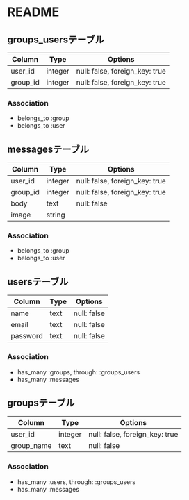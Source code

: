 # README
## groups_usersテーブル

|Column|Type|Options|
|------|----|-------|
|user_id|integer|null: false, foreign_key: true|
|group_id|integer|null: false, foreign_key: true|

### Association
- belongs_to :group
- belongs_to :user

## messagesテーブル

|Column|Type|Options|
|------|----|-------|
|user_id|integer|null: false, foreign_key: true|
|group_id|integer|null: false, foreign_key: true|
|body|text|null: false|
|image|string| |

### Association
- belongs_to :group
- belongs_to :user

## usersテーブル

|Column|Type|Options|
|------|----|-------|
|name|text|null: false|
|email|text|null: false|
|password|text|null: false|

### Association
- has_many :groups, through: :groups_users
- has_many :messages

## groupsテーブル

|Column|Type|Options|
|------|----|-------|
|user_id|integer|null: false, foreign_key: true|
|group_name|text|null: false|

### Association
- has_many :users, through: :groups_users
- has_many :messages